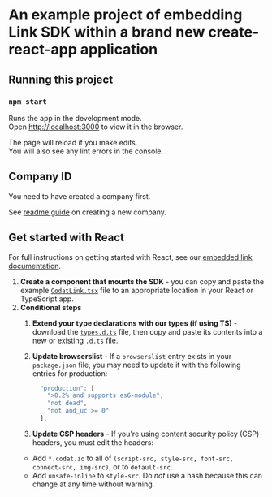 # An example project of embedding Link SDK within a brand new create-react-app application

## Running this project

### `npm start`

Runs the app in the development mode.\
Open [http://localhost:3000](http://localhost:3000) to view it in the browser.

The page will reload if you make edits.\
You will also see any lint errors in the console.

## Company ID
You need to have created a company first. 

See <a href="https://github.com/codatio/sdk-link/tree/main#create-a-new-company" target="_blank">readme guide</a> on creating a new company.

## Get started with React

For full instructions on getting started with React, see our [embedded link documentation](https://docs.codat.io/auth-flow/authorize-embedded-link).

1. **Create a component that mounts the SDK** - you can copy and paste the example <a href="https://github.com/codatio/sdk-link/blob/main/snippets/CodatLink.tsx" target="_blank">`CodatLink.tsx`</a> file to an appropriate location in your React or TypeScript app.
2.  **Conditional steps**
    1. **Extend your type declarations with our types (if using TS)** - download the <a href="https://github.com/codatio/sdk-link/blob/main/snippets/types.d.ts" target="_blank"> `types.d.ts`</a> file, then copy and paste its contents into a new or existing `.d.ts` file.

    2. **Update browserslist** - If a `browserslist` entry exists in your `package.json` file, you may need to update it with the following entries for production:
        ```js
          "production": [
            ">0.2% and supports es6-module",
            "not dead",
            "not and_uc >= 0"
          ],
        ```
        
    3. **Update CSP headers** - If you're using content security policy (CSP) headers, you must edit the headers:
    * Add `*.codat.io` to all of `(script-src, style-src, font-src, connect-src, img-src)`, or to `default-src`.
    * Add `unsafe-inline` to `style-src`. Do *not* use a hash because this can change at any time without warning.
    
